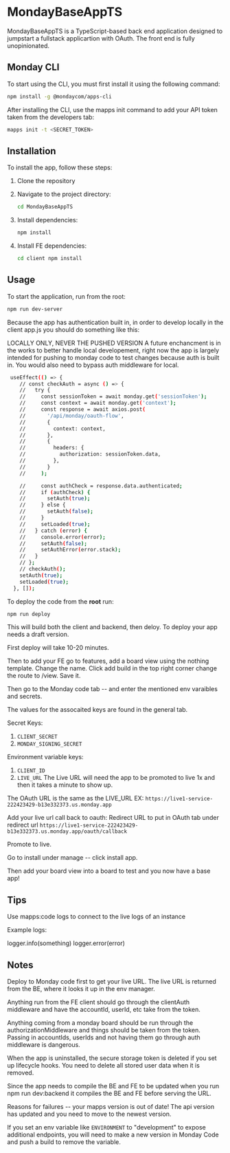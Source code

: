 # MondayBaseAppTS

MondayBaseAppTS is a TypeScript-based back end application designed to jumpstart a fullstack applicartion with OAuth. The front end is fully unopinionated.

## Monday CLI

To start using the CLI, you must first install it using the following command:

```bash
npm install -g @mondaycom/apps-cli
```

After installing the CLI, use the mapps init command to add your API token taken from the developers tab:

```bash
mapps init -t <SECRET_TOKEN>
```

## Installation

To install the app, follow these steps:

1. Clone the repository

2. Navigate to the project directory:
   ```bash
   cd MondayBaseAppTS
   ```
3. Install dependencies:

   ```bash
   npm install
   ```

4. Install FE dependencies:
   ```bash
   cd client npm install
   ```

## Usage

To start the application, run from the root:

```bash
npm run dev-server
```

Because the app has authentication built in, in order to develop locally in the client app.js you should do something like this:

LOCALLY ONLY, NEVER THE PUSHED VERSION
A future enchancment is in the works to better handle local developement, right now the app is largely intended for pushing to monday code to test changes because auth is built in. You would also need to bypass auth middleware for local.

```bash
 useEffect(() => {
    // const checkAuth = async () => {
    //   try {
    //     const sessionToken = await monday.get('sessionToken');
    //     const context = await monday.get('context');
    //     const response = await axios.post(
    //       '/api/monday/oauth-flow',
    //       {
    //         context: context,
    //       },
    //       {
    //         headers: {
    //           authorization: sessionToken.data,
    //         },
    //       }
    //     );

    //     const authCheck = response.data.authenticated;
    //     if (authCheck) {
    //       setAuth(true);
    //     } else {
    //       setAuth(false);
    //     }
    //     setLoaded(true);
    //   } catch (error) {
    //     console.error(error);
    //     setAuth(false);
    //     setAuthError(error.stack);
    //   }
    // };
    // checkAuth();
    setAuth(true);
    setLoaded(true);
  }, []);
```

To deploy the code from the <b>root</b> run:

```bash
npm run deploy
```

This will build both the client and backend, then deloy. To deploy your app needs a draft version.

First deploy will take 10-20 minutes.

Then to add your FE go to features, add a board view using the nothing template. Change the name. Click add build in the top right corner change the route to /view. Save it.

Then go to the Monday code tab -- and enter the mentioned env varaibles and secrets.

The values for the assocaited keys are found in the general tab.

Secret Keys:

1. `CLIENT_SECRET`
2. `MONDAY_SIGNING_SECRET`

Environment variable keys:

1. `CLIENT_ID`
2. `LIVE_URL` The Live URL will need the app to be promoted to live 1x and then it takes a minute to show up.

The OAuth URL is the same as the LIVE_URL EX:
`https://live1-service-222423429-b13e332373.us.monday.app`

Add your live url call back to oauth:
Redirect URL to put in OAuth tab under redirect url
`https://live1-service-222423429-b13e332373.us.monday.app/oauth/callback`

Promote to live.

Go to install under manage -- click install app.

Then add your board view into a board to test and you now have a base app!

## Tips

Use mapps:code logs to connect to the live logs of an instance

Example logs:

logger.info(something)
logger.error(error)

## Notes

Deploy to Monday code first to get your live URL.
The live URL is returned from the BE, where it looks it up in the env manager.

Anything run from the FE client should go through the clientAuth middleware and have the accountId, userId, etc take from the token.

Anything coming from a monday board should be run through the authorizationMiddleware and things should be taken from the token.
Passing in accountIds, userIds and not having them go through auth middleware is dangerous.

When the app is uninstalled, the secure storage token is deleted if you set up lifecycle hooks. You need to delete all stored user data when it is removed.

Since the app needs to compile the BE and FE to be updated when you run npm run dev:backend it compiles the BE and FE before serving the URL.

Reasons for failures -- your mapps version is out of date!
The api version has updated and you need to move to the newest version.

If you set an env variable like `ENVIRONMENT` to "development" to expose additional endpoints, you will need to make a new version in Monday Code and push a build to remove the variable.
